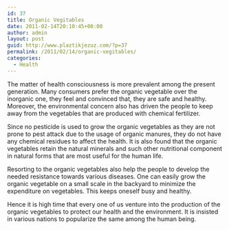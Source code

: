 ```yaml
---
id: 37
title: Organic Vegitables
date: 2011-02-14T20:10:45+00:00
author: admin
layout: post
guid: http://www.plaztikjezuz.com/?p=37
permalink: /2011/02/14/organic-vegitables/
categories:
  - Health
---
```

The matter of health consciousness is more prevalent among the present generation. Many consumers prefer the organic vegetable over the inorganic one, they feel and convinced that, they are safe and healthy. Moreover, the environmental concern also has driven the people to keep away from the vegetables that are produced with chemical fertilizer.

Since no pesticide is used to grow the organic vegetables as they are not prone to pest attack due to the usage of organic manures, they do not have any chemical residues to affect the health. It is also found that the organic vegetables retain the natural minerals and such other nutritional component in natural forms that are most useful for the human life.

Resorting to the organic vegetables also help the people to develop the needed resistance towards various diseases. One can easily grow the organic vegetable on a small scale in the backyard to minimize the expenditure on vegetables. This keeps oneself busy and healthy.

Hence it is high time that every one of us venture into the production of the organic vegetables to protect our health and the environment. It is insisted in various nations to popularize the same among the human being.
